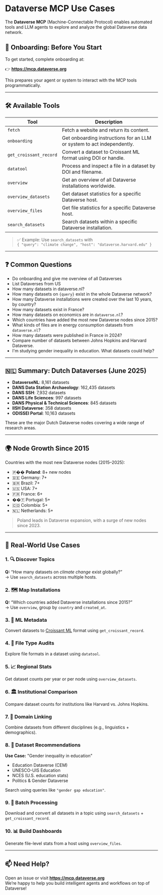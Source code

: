 # Dataverse MCP Use Cases

The **Dataverse MCP** (Machine-Connectable Protocol) enables automated tools and LLM agents to explore and analyze the global Dataverse data network.

## 🚀 Onboarding: Before You Start

To get started, complete onboarding at:

👉 **https://mcp.dataverse.org**

This prepares your agent or system to interact with the MCP tools programmatically.

---

## 🛠 Available Tools

| Tool | Description |
|------|-------------|
| `fetch` | Fetch a website and return its content. |
| `onboarding` | Get onboarding instructions for an LLM or system to act independently. |
| `get_croissant_record` | Convert a dataset to Croissant ML format using DOI or handle. |
| `datatool` | Process and inspect a file in a dataset by DOI and filename. |
| `overview` | Get an overview of all Dataverse installations worldwide. |
| `overview_datasets` | Get dataset statistics for a specific Dataverse host. |
| `overview_files` | Get file statistics for a specific Dataverse host. |
| `search_datasets` | Search datasets within a specific Dataverse installation. |

> ✅ Example: Use `search_datasets` with  
> `{ "query": "climate change", "host": "dataverse.harvard.edu" }`

---

## ❓ Common Questions

- Do onboarding and give me overview of all Dataverses
- List Dataverses from US
- How many datasets in dataverse.nl?
- How many datasets on `{query}` exist in the whole Dataverse network?
- How many Dataverse installations were created over the last 10 years, by country?
- How many datasets exist in France?
- How many datasets on economics are in `dataverse.nl`?
- Which countries have added the most new Dataverse nodes since 2015?
- What kinds of files are in energy consumption datasets from `dataverse.nl`?
- How many datasets were published in France in 2024?
- Compare number of datasets between Johns Hopkins and Harvard Dataverse.
- I'm studying gender inequality in education. What datasets could help?

---

## 🇳🇱 Summary: Dutch Dataverses (June 2025)

- **DataverseNL**: 8,161 datasets  
- **DANS Data Station Archaeology**: 162,435 datasets  
- **DANS SSH**: 7,932 datasets  
- **DANS Life Sciences**: 997 datasets  
- **DANS Physical & Technical Sciences**: 845 datasets  
- **IISH Dataverse**: 358 datasets  
- **ODISSEI Portal**: 10,163 datasets  

These are the major Dutch Dataverse nodes covering a wide range of research areas.

---

## 🌍 Node Growth Since 2015

Countries with the most new Dataverse nodes (2015–2025):

- 🇵�� **Poland**: 8+ new nodes
- 🇩🇪 Germany: 7+
- 🇧🇷 Brazil: 7+
- 🇺🇸 USA: 7+
- 🇫🇷 France: 6+
- ��🇹 Portugal: 5+
- 🇨🇴 Colombia: 5+
- 🇳🇱 Netherlands: 5+

> Poland leads in Dataverse expansion, with a surge of new nodes since 2023.

---

## 📘 Real-World Use Cases

### 1. 🔍 Discover Topics
**Q:** “How many datasets on *climate change* exist globally?”  
→ Use `search_datasets` across multiple hosts.

### 2. 🗺 Map Installations
**Q:** “Which countries added Dataverse installations since 2015?”  
→ Use `overview`, group by `country` and `created_at`.

### 3. 🧾 ML Metadata
Convert datasets to [Croissant ML](https://mlcroissant.org) format using `get_croissant_record`.

### 4. 📁 File Type Audits
Explore file formats in a dataset using `datatool`.

### 5. 📈 Regional Stats
Get dataset counts per year or per node using `overview_datasets`.

### 6. 🏛 Institutional Comparison
Compare dataset counts for institutions like Harvard vs. Johns Hopkins.

### 7. 🔗 Domain Linking
Combine datasets from different disciplines (e.g., linguistics + demographics).

### 8. 🧠 Dataset Recommendations
**Use Case:** "Gender inequality in education"
- Education Dataverse (CEM)
- UNESCO-UIS Education
- NCES (U.S. education stats)
- Politics & Gender Dataverse

Search using queries like `"gender gap education"`.

### 9. 🧺 Batch Processing
Download and convert all datasets in a topic using `search_datasets` + `get_croissant_record`.

### 10. 📊 Build Dashboards
Generate file-level stats from a host using `overview_files`.

---

## 📫 Need Help?

Open an issue or visit **https://mcp.dataverse.org**  
We’re happy to help you build intelligent agents and workflows on top of Dataverse!


